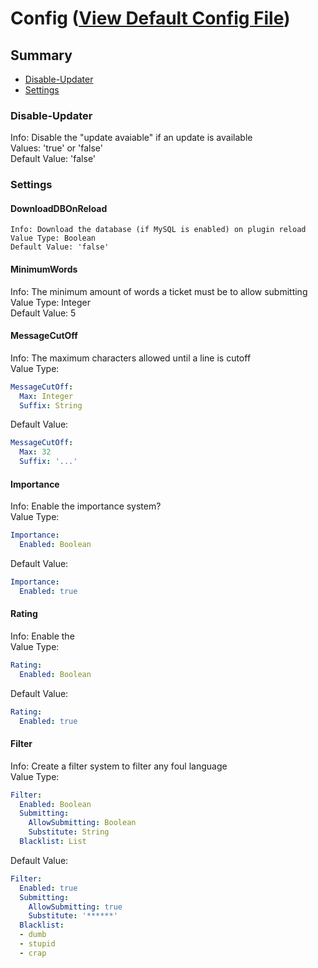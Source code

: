 # Config ([View Default Config File](files/config.yml))

## Summary ##
- [Disable-Updater](#user-content-disable-updater) 
- [Settings](#user-content-settings)

### Disable-Updater ###
  Info: Disable the "update avaiable" if an update is available  
  Values: 'true' or 'false'  
  Default Value: 'false'

### Settings ###
  
  #### DownloadDBOnReload ####
    Info: Download the database (if MySQL is enabled) on plugin reload  
    Value Type: Boolean  
    Default Value: 'false'
  
  #### MinimumWords ####
  Info: The minimum amount of words a ticket must be to allow submitting  
  Value Type: Integer  
  Default Value: 5
  
  #### MessageCutOff ####
  Info: The maximum characters allowed until a line is cutoff  
  Value Type:
  ```yaml
  MessageCutOff:
    Max: Integer  
    Suffix: String
  ```
  Default Value: 
  ```yaml 
  MessageCutOff:
    Max: 32  
    Suffix: '...'
  ```
  
  #### Importance ####
  Info: Enable the importance system?  
  Value Type:   
  ```yaml
  Importance:
    Enabled: Boolean 
  ```
  Default Value:  
  ```yaml
  Importance:
    Enabled: true
  ```
  
  #### Rating ####
  Info: Enable the   
  Value Type:  
  ```yaml
  Rating:
    Enabled: Boolean 
  ```
  Default Value:  
  ```yaml
  Rating:
    Enabled: true
  ``` 
  
  #### Filter ####
  Info: Create a filter system to filter any foul language  
  Value Type:  
  ```yaml
  Filter:
    Enabled: Boolean  
    Submitting:  
      AllowSubmitting: Boolean  
      Substitute: String  
    Blacklist: List
  ```
  Default Value:
  ```yaml
  Filter:
    Enabled: true  
    Submitting:  
      AllowSubmitting: true  
      Substitute: '******'  
    Blacklist:  
    - dumb
    - stupid
    - crap
  ```
